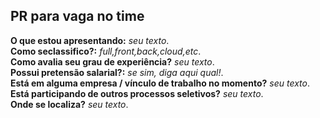 ## PR para vaga no time

**O que estou apresentando:** _seu texto_.  
**Como seclassifico?:** _full,front,back,cloud,etc_.  
**Como avalia seu grau de experiência?** _seu texto_.  
**Possui pretensão salarial?:** _se sim, diga aqui qual!_.  
**Está em alguma empresa / vínculo de trabalho no momento?** _seu texto_.  
**Está participando de outros processos seletivos?** _seu texto_.  
**Onde se localiza?** _seu texto_.  
